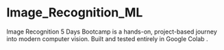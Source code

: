# Image_Recognition_ML
Image Recognition 5 Days Bootcamp is a hands-on, project-based journey into modern computer vision. Built and tested entirely in Google Colab .
